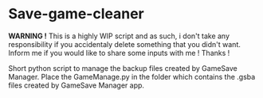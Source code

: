 # Save-game-cleaner
<b>WARNING !</b>
  This is a highly WIP script and as such, i don't take any responsibility if you accidentaly delete something that you didn't want.
  Inform me if you would like to share some inputs with me ! Thanks !
  
  
  
  
Short python script to manage the backup files created by GameSave Manager.
Place the GameManage.py in the folder which contains the .gsba files created by GameSave Manager app.
